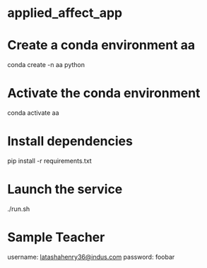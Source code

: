 # applied_affect_app
# Create a conda environment aa
conda create -n aa python
# Activate the conda environment
conda activate aa
# Install dependencies 
pip install -r requirements.txt
# Launch the service
./run.sh


# Sample Teacher
username: latashahenry36@indus.com
password: foobar
